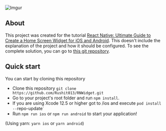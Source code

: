 ![Imgur](https://miro.medium.com/v2/resize:fit:720/format:webp/1*pb3nLevh_6KGxKBPIQKW8w.png)

## About

This project was created for the tutorial [React Native: Ultimate Guide to Create a Home Screen Widget for iOS and Android](https://medium.com/gitconnected/react-native-ultimate-guide-to-create-a-home-screen-widget-for-ios-and-android-83708dc1844c). This doesn't include the explanation of the project and how it should be configured. To see the complete solution, you can go to [this git repository](https://github.com/Rushit013/RNWidget.git).

## Quick start

You can start by cloning this repository

- Clone this repository `git clone https://github.com/Rushit013/RNWidget.git`
- Go to your project's root folder and run `npm install`.
- If you are using Xcode 12.5 or higher got to /ios and execute `pod install --`repo-update`
- Run `npm run ios` or `npm run android` to start your application!

(Using yarn: `yarn ios` or `yarn android`)
